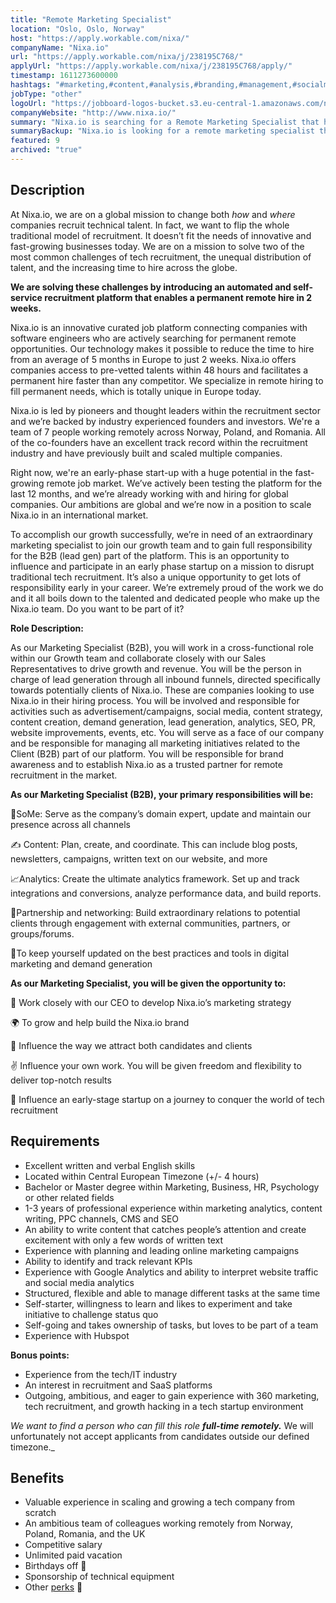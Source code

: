 ```yaml
---
title: "Remote Marketing Specialist"
location: "Oslo, Oslo, Norway"
host: "https://apply.workable.com/nixa/"
companyName: "Nixa.io"
url: "https://apply.workable.com/nixa/j/238195C768/"
applyUrl: "https://apply.workable.com/nixa/j/238195C768/apply/"
timestamp: 1611273600000
hashtags: "#marketing,#content,#analysis,#branding,#management,#socialmedia,#css,#sales,#analytics,#HR"
jobType: "other"
logoUrl: "https://jobboard-logos-bucket.s3.eu-central-1.amazonaws.com/nixa-io"
companyWebsite: "http://www.nixa.io/"
summary: "Nixa.io is searching for a Remote Marketing Specialist that has 1-3 years of professional experience within marketing analytics, content writing, PPC channels, CMS and SEO."
summaryBackup: "Nixa.io is looking for a remote marketing specialist that has experience in: #marketing, #content, #analysis."
featured: 9
archived: "true"
---
```


## Description

At Nixa.io, we are on a global mission to change both _how_ and _where_ companies recruit technical talent. In fact, we want to flip the whole traditional model of recruitment. It doesn’t fit the needs of innovative and fast-growing businesses today. We are on a mission to solve two of the most common challenges of tech recruitment, the unequal distribution of talent, and the increasing time to hire across the globe.

**We are solving these challenges by introducing an automated and self-service recruitment platform that enables a permanent remote hire in 2 weeks.**

Nixa.io is an innovative curated job platform connecting companies with software engineers who are actively searching for permanent remote opportunities. Our technology makes it possible to reduce the time to hire from an average of 5 months in Europe to just 2 weeks. Nixa.io offers companies access to pre-vetted talents within 48 hours and facilitates a permanent hire faster than any competitor. We specialize in remote hiring to fill permanent needs, which is totally unique in Europe today.

Nixa.io is led by pioneers and thought leaders within the recruitment sector and we’re backed by industry experienced founders and investors. We're a team of 7 people working remotely across Norway, Poland, and Romania. All of the co-founders have an excellent track record within the recruitment industry and have previously built and scaled multiple companies.

Right now, we're an early-phase start-up with a huge potential in the fast-growing remote job market. We’ve actively been testing the platform for the last 12 months, and we’re already working with and hiring for global companies. Our ambitions are global and we’re now in a position to scale Nixa.io in an international market.

To accomplish our growth successfully, we’re in need of an extraordinary marketing specialist to join our growth team and to gain full responsibility for the B2B (lead gen) part of the platform. This is an opportunity to influence and participate in an early phase startup on a mission to disrupt traditional tech recruitment. It’s also a unique opportunity to get lots of responsibility early in your career. We’re extremely proud of the work we do and it all boils down to the talented and dedicated people who make up the Nixa.io team. Do you want to be part of it?

**Role Description:**

As our Marketing Specialist (B2B), you will work in a cross-functional role within our Growth team and collaborate closely with our Sales Representatives to drive growth and revenue. You will be the person in charge of lead generation through all inbound funnels, directed specifically towards potentially clients of Nixa.io. These are companies looking to use Nixa.io in their hiring process. You will be involved and responsible for activities such as advertisement/campaigns, social media, content strategy, content creation, demand generation, lead generation, analytics, SEO, PR, website improvements, events, etc. You will serve as a face of our company and be responsible for managing all marketing initiatives related to the Client (B2B) part of our platform. You will be responsible for brand awareness and to establish Nixa.io as a trusted partner for remote recruitment in the market.

**As our Marketing Specialist (B2B), your primary responsibilities will be:**

📱SoMe: Serve as the company’s domain expert, update and maintain our presence across all channels

✍ Content: Plan, create, and coordinate. This can include blog posts, newsletters, campaigns, written text on our website, and more

͏📈Analytics: Create the ultimate analytics framework. Set up and track integrations and conversions, analyze performance data, and build reports.

👫Partnership and networking: Build extraordinary relations to potential clients through engagement with external communities, partners, or groups/forums.

👊To keep yourself updated on the best practices and tools in digital marketing and demand generation

**As our Marketing Specialist, you will be given the opportunity to:**

📍 Work closely with our CEO to develop Nixa.io’s marketing strategy

🌍 To grow and help build the Nixa.io brand

💪 Influence the way we attract both candidates and clients

✌ Influence your own work. You will be given freedom and flexibility to deliver top-notch results

🚀 Influence an early-stage startup on a journey to conquer the world of tech recruitment

## Requirements

*   Excellent written and verbal English skills
*   Located within Central European Timezone (+/- 4 hours)
*   Bachelor or Master degree within Marketing, Business, HR, Psychology or other related fields
*   1-3 years of professional experience within marketing analytics, content writing, PPC channels, CMS and SEO
*   An ability to write content that catches people’s attention and create excitement with only a few words of written text
*   Experience with planning and leading online marketing campaigns
*   Ability to identify and track relevant KPIs
*   Experience with Google Analytics and ability to interpret website traffic and social media analytics
*   Structured, flexible and able to manage different tasks at the same time
*   Self-starter, willingness to learn and likes to experiment and take initiative to challenge status quo
*   Self-going and takes ownership of tasks, but loves to be part of a team
*   Experience with Hubspot

**Bonus points:**

*   Experience from the tech/IT industry
*   An interest in recruitment and SaaS platforms
*   Outgoing, ambitious, and eager to gain experience with 360 marketing, tech recruitment, and growth hacking in a tech startup environment

_We want to find a person who can fill this role_ _**full-time remotely.**_ We will unfortunately not accept applicants from candidates outside our defined timezone._

## Benefits

*   Valuable experience in scaling and growing a tech company from scratch
*   An ambitious team of colleagues working remotely from Norway, Poland, Romania, and the UK
*   Competitive salary
*   Unlimited paid vacation
*   Birthdays off 🎉
*   Sponsorship of technical equipment
*   Other [perks](https://www.notion.so/Perks-e8b7cbe4ad7845cfa6e7452efdf8514a) 🧡

